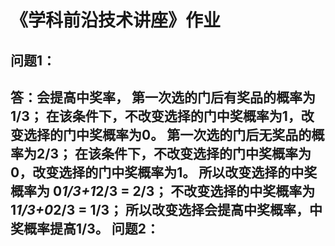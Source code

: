 《学科前沿技术讲座》作业
==========
问题1：
----------
答：会提高中奖率，
第一次选的门后有奖品的概率为1/3；
在该条件下，不改变选择的门中奖概率为1，改变选择的门中奖概率为0。
第一次选的门后无奖品的概率为2/3；
在该条件下，不改变选择的门中奖概率为0，改变选择的门中奖概率为1。
所以改变选择的中奖概率为 0*1/3+1*2/3 = 2/3；
不改变选择的中奖概率为 1*1/3+0*2/3 = 1/3；
所以改变选择会提高中奖概率，中奖概率提高1/3。
问题2：
----------
